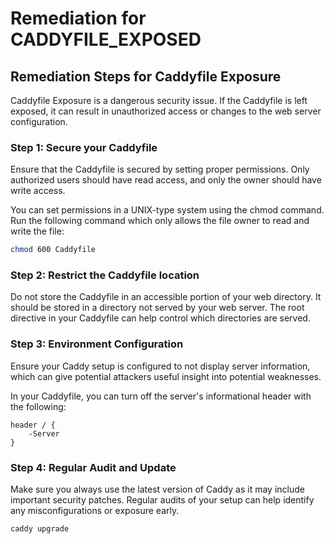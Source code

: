 # Remediation for CADDYFILE_EXPOSED

## Remediation Steps for Caddyfile Exposure
Caddyfile Exposure is a dangerous security issue. If the Caddyfile is left exposed, it can result in unauthorized access or changes to the web server configuration. 

### Step 1: Secure your Caddyfile
Ensure that the Caddyfile is secured by setting proper permissions. Only authorized users should have read access, and only the owner should have write access. 

You can set permissions in a UNIX-type system using the chmod command. Run the following command which only allows the file owner to read and write the file:
```bash
chmod 600 Caddyfile
```
### Step 2: Restrict the Caddyfile location
Do not store the Caddyfile in an accessible portion of your web directory. It should be stored in a directory not served by your web server. The root directive in your Caddyfile can help control which directories are served.

### Step 3: Environment Configuration
Ensure your Caddy setup is configured to not display server information, which can give potential attackers useful insight into potential weaknesses.

In your Caddyfile, you can turn off the server's informational header with the following:
```caddy
header / {
    -Server
}
```
### Step 4: Regular Audit and Update
Make sure you always use the latest version of Caddy as it may include important security patches. Regular audits of your setup can help identify any misconfigurations or exposure early.
```bash
caddy upgrade
```
